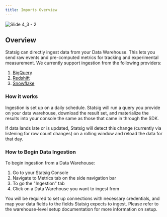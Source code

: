 ```yaml
---
title: Imports Overview
---
```


![Slide 4_3 - 2](https://user-images.githubusercontent.com/108023879/187787586-67608566-4041-4cd8-8712-409346603a26.png)

## Overview

Statsig can directly ingest data from your Data Warehouse. This lets you send raw events and pre-computed metrics for tracking and experimental measurement.
We currently support ingestion from the following providers:

1. [BigQuery](./bigquery.mdx)
2. [Redshift](./redshift.mdx)
3. [Snowflake](./snowflake.mdx)

### How it works

Ingestion is set up on a daily schedule. Statsig will run a query you provide on your data warehouse, download the result set, and materialize the results into your console the same as those that came in through the SDK.

If data lands late or is updated, Statsig will detect this change (currently via listening for row count changes) on a rolling window and reload the data for that day.

### How to Begin Data Ingestion

To begin ingestion from a Data Warehouse:

1. Go to your Statsig Console
2. Navigate to Metrics tab on the side navigation bar
3. To go the "Ingestion" tab
4. Click on a Data Warehouse you want to ingest from

You will be required to set up connections with necessary credentials, and map your data fields to the fields Statsig expects to ingest. Please refer to the warehouse-level setup documentation for more information on setup.
